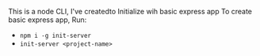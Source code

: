 This is a node CLI, I've createdto Initialize wih basic express app
To create basic express app, Run:

-   `npm i -g init-server`
-   `init-server <project-name>`
